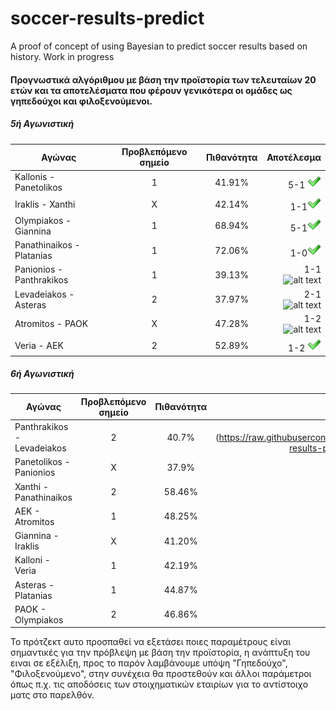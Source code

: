 # soccer-results-predict
A proof of concept of using Bayesian to predict soccer results based on history. Work in progress

#### Προγνωστικά αλγόριθμου με βάση την προϊστορία των τελευταίων 20 ετών και τα αποτελέσματα που φέρουν γενικότερα οι ομάδες ως γηπεδούχοι και φιλοξενούμενοι.

##### 5ή Αγωνιστική

| Αγώνας        | Προβλεπόμενο σημείο           | Πιθανότητα  | Αποτέλεσμα  |
| ------------- |:-------------:| :-----:| -----:|
| Kallonis - Panetolikos      | 1 | 41.91% | 5-1 ![alt text](https://raw.githubusercontent.com/AvraamMavridis/soccer-results-predict/master/correct.png "Σωστό")
| Iraklis - Xanthi      | X      |   42.14% | 1-1![alt text](https://raw.githubusercontent.com/AvraamMavridis/soccer-results-predict/master/correct.png "Σωστό")
| Olympiakos - Giannina | 1     |    68.94% | 5-1![alt text](https://raw.githubusercontent.com/AvraamMavridis/soccer-results-predict/master/correct.png "Σωστό")
| Panathinaikos - Platanias | 1      |    72.06% | 1-0![alt text](https://raw.githubusercontent.com/AvraamMavridis/soccer-results-predict/master/correct.png "Σωστό")
| Panionios - Panthrakikos | 1     |    39.13% | 1-1![alt text](http://findicons.com/files/icons/977/rrze/22/false.png "Λάθος")
| Levadeiakos - Asteras | 2     |    37.97% | 2-1![alt text](http://findicons.com/files/icons/977/rrze/22/false.png "Λάθος")
| Atromitos - PAOK | X     |    47.28% | 1-2![alt text](http://findicons.com/files/icons/977/rrze/22/false.png "Λάθος")
| Veria - AEK | 2     |    52.89% | 1-2 ![alt text](https://raw.githubusercontent.com/AvraamMavridis/soccer-results-predict/master/correct.png "Σωστό")

##### 6ή Αγωνιστική

| Αγώνας        | Προβλεπόμενο σημείο           | Πιθανότητα  | Αποτέλεσμα  |
| ------------- |:-------------:| :-----:| -----:|
| Panthrakikos - Levadeiakos      | 2 | 40.7% | 1-3 ![alt text](https://raw.githubusercontent.com/AvraamMavridis/soccer-results-predict/master/correct.png "Σωστό
| Panetolikos - Panionios      | X      |   37.9% |
| Xanthi - Panathinaikos | 2      |    58.46% |
| AEK - Atromitos | 1      |    48.25% |
| Giannina - Iraklis | X     |    41.20% |
| Kalloni - Veria | 1     |    42.19% |
| Asteras - Platanias | 1     |    44.87% |
| PAOK - Olympiakos | 2     |    46.86% |

Το πρότζεκτ αυτο προσπαθεί να εξετάσει ποιες παραμέτρους είναι σημαντικές για την πρόβλεψη με βάση την προϊστορία, η ανάπτυξη του ειναι σε εξέλιξη, προς το παρόν λαμβάνουμε υπόψη "Γηπεδούχο", "Φιλοξενούμενο", στην συνέχεια θα προστεθούν και άλλοι παράμετροι όπως π.χ. τις αποδόσεις των στοιχηματικών εταιρίων για το αντίστοιχο ματς στο παρελθόν.
